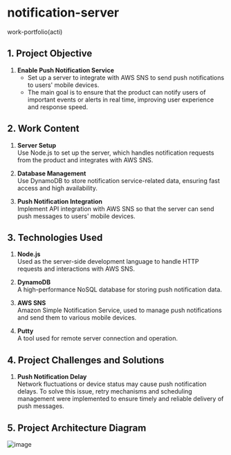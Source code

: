 # notification-server
work-portfolio(acti)

## 1. Project Objective
1. **Enable Push Notification Service**  
   - Set up a server to integrate with AWS SNS to send push notifications to users' mobile devices.  
   - The main goal is to ensure that the product can notify users of important events or alerts in real time, improving user experience and response speed.  

## 2. Work Content
1. **Server Setup**  
   Use Node.js to set up the server, which handles notification requests from the product and integrates with AWS SNS.  

2. **Database Management**  
   Use DynamoDB to store notification service-related data, ensuring fast access and high availability.  

3. **Push Notification Integration**  
   Implement API integration with AWS SNS so that the server can send push messages to users' mobile devices.  

## 3. Technologies Used
1. **Node.js**  
   Used as the server-side development language to handle HTTP requests and interactions with AWS SNS.  

2. **DynamoDB**  
   A high-performance NoSQL database for storing push notification data.  

3. **AWS SNS**  
   Amazon Simple Notification Service, used to manage push notifications and send them to various mobile devices.  

4. **Putty**  
   A tool used for remote server connection and operation.  

## 4. Project Challenges and Solutions
1. **Push Notification Delay**  
   Network fluctuations or device status may cause push notification delays. To solve this issue, retry mechanisms and scheduling management were implemented to ensure timely and reliable delivery of push messages.  

## 5. Project Architecture Diagram
![image](https://github.com/user-attachments/assets/51ed8c0c-128e-4951-b0b5-9f4799ef2c24)

